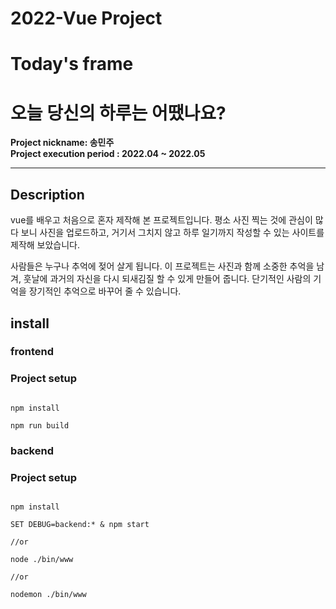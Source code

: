 # 2022-Vue Project
#  Today's frame
#  오늘 당신의 하루는 어땠나요?

**Project nickname: 송민주**  
**Project execution period : 2022.04 ~ 2022.05**
***

## Description

vue를 배우고 처음으로 혼자 제작해 본 프로젝트입니다.  평소 사진 찍는 것에 관심이 많다 보니 사진을 업로드하고, 거기서 그치지 않고 하루 일기까지 작성할 수 있는 사이트를 제작해 보았습니다. 

사람들은 누구나 추억에 젖어 살게 됩니다. 이 프로젝트는 사진과 함께 소중한 추억을 남겨, 훗날에 과거의 자신을 다시 되새김질 할 수 있게 만들어 줍니다.
단기적인 사람의 기억을 장기적인 추억으로 바꾸어 줄 수 있습니다.

## install

### frontend

### Project setup

```

npm install

npm run build

```

  

### backend

### Project setup

```

npm install

SET DEBUG=backend:* & npm start

//or

node ./bin/www

//or

nodemon ./bin/www

```
